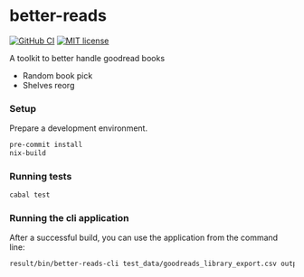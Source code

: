 # better-reads

[![GitHub CI](https://github.com/albertodvp/better-reads/workflows/CI/badge.svg)](https://github.com/albertodvp/better-reads/actions)
[![MIT license](https://img.shields.io/badge/license-MIT-blue.svg)](LICENSE)

A toolkit to better handle goodread books

- Random book pick
- Shelves reorg

### Setup
Prepare a development environment.

```bash
pre-commit install
nix-build
```

### Running tests
```bash
cabal test
```

### Running the cli application
After a successful build, you can use the application from the command line:
```bash
result/bin/better-reads-cli test_data/goodreads_library_export.csv output_to_import.csv --random --limit 5
```
